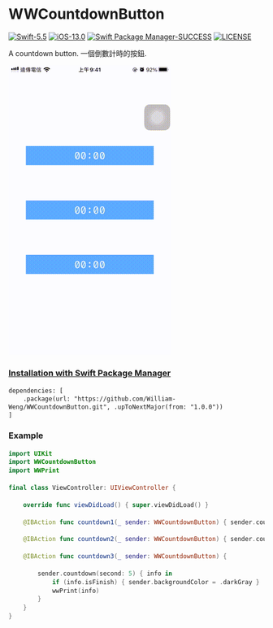 # WWCountdownButton
[![Swift-5.5](https://img.shields.io/badge/Swift-5.5-orange.svg?style=flat)](https://developer.apple.com/swift/) [![iOS-13.0](https://img.shields.io/badge/iOS-13.0-pink.svg?style=flat)](https://developer.apple.com/swift/) [![Swift Package Manager-SUCCESS](https://img.shields.io/badge/Swift_Package_Manager-SUCCESS-blue.svg?style=flat)](https://developer.apple.com/swift/) [![LICENSE](https://img.shields.io/badge/LICENSE-MIT-yellow.svg?style=flat)](https://developer.apple.com/swift/)

A countdown button.
一個倒數計時的按鈕.

![](./Example.gif)

### [Installation with Swift Package Manager](https://medium.com/彼得潘的-swift-ios-app-開發問題解答集/使用-spm-安裝第三方套件-xcode-11-新功能-2c4ffcf85b4b)
```
dependencies: [
    .package(url: "https://github.com/William-Weng/WWCountdownButton.git", .upToNextMajor(from: "1.0.0"))
]
```

### Example
```swift
import UIKit
import WWCountdownButton
import WWPrint

final class ViewController: UIViewController {

    override func viewDidLoad() { super.viewDidLoad() }
    
    @IBAction func countdown1(_ sender: WWCountdownButton) { sender.countdown(second: 120) }
    
    @IBAction func countdown2(_ sender: WWCountdownButton) { sender.countdown(second: 60, isCountdown: false) }
    
    @IBAction func countdown3(_ sender: WWCountdownButton) {
        
        sender.countdown(second: 5) { info in
            if (info.isFinish) { sender.backgroundColor = .darkGray }
            wwPrint(info)
        }
    }
}
```

